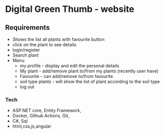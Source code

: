 # Digital Green Thumb - website

## Requirements

- Shows the list all plants with favourite button
- click on the plant to see details
- login/register 
- Search plant
- Menu
    - my profile - display and edit the personal details
    - My plant - add/remove plant to/from my plants (recently user have)
    - Favourite - can add/remove to/from favourite
    - soil type plants - will show the list of plant according to the soil type
    - log out


### Tech
- ASP.NET core, Entity Framework,
- Docker, Github Actions, Git,
- C#, Sql
- html,css,js,angular